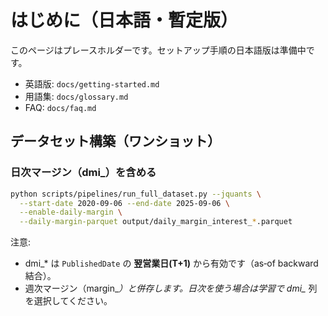 # はじめに（日本語・暫定版）

このページはプレースホルダーです。セットアップ手順の日本語版は準備中です。

- 英語版: `docs/getting-started.md`
- 用語集: `docs/glossary.md`
- FAQ: `docs/faq.md`

## データセット構築（ワンショット）

### 日次マージン（dmi_）を含める
```bash
python scripts/pipelines/run_full_dataset.py --jquants \
  --start-date 2020-09-06 --end-date 2025-09-06 \
  --enable-daily-margin \
  --daily-margin-parquet output/daily_margin_interest_*.parquet
```
注意:
- dmi_* は `PublishedDate` の **翌営業日(T+1)** から有効です（as‑of backward 結合）。
- 週次マージン（margin_*）と併存します。日次を使う場合は学習で dmi_* 列を選択してください。
